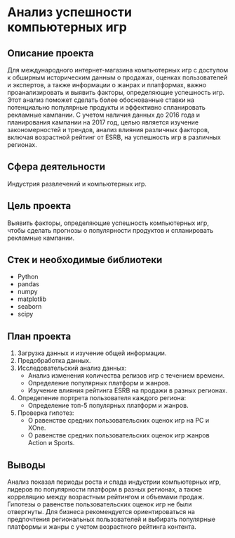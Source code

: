 # Анализ успешности компьютерных игр

## Описание проекта
Для международного интернет-магазина компьютерных игр с доступом к обширным историческим данным о продажах, оценках пользователей и экспертов, а также информации о жанрах и платформах, важно проанализировать и выявить факторы, определяющие успешность игр. Этот анализ поможет сделать более обоснованные ставки на потенциально популярные продукты и эффективно спланировать рекламные кампании. С учетом наличия данных до 2016 года и планирования кампании на 2017 год, целью является изучение закономерностей и трендов, анализ влияния различных факторов, включая возрастной рейтинг от ESRB, на успешность игр в различных регионах.

## Сфера деятельности
Индустрия развлечений и компьютерных игр.

## Цель проекта
Выявить факторы, определяющие успешность компьютерных игр, чтобы сделать прогнозы о популярности продуктов и спланировать рекламные кампании.

## Стек и необходимые библиотеки
- Python
- pandas
- numpy
- matplotlib
- seaborn
- scipy

## План проекта
1. Загрузка данных и изучение общей информации.
2. Предобработка данных.
3. Исследовательский анализ данных:
   - Анализ изменения количества релизов игр с течением времени.
   - Определение популярных платформ и жанров.
   - Изучение влияния рейтинга ESRB на продажи в разных регионах.
4. Определение портрета пользователя каждого региона:
   - Определение топ-5 популярных платформ и жанров.
5. Проверка гипотез:
   - О равенстве средних пользовательских оценок игр на PC и XOne.
   - О равенстве средних пользовательских оценок игр жанров Action и Sports.
   
## Выводы
Анализ показал периоды роста и спада индустрии компьютерных игр, лидеров по популярности платформ в разных регионах, а также корреляцию между возрастным рейтингом и объемами продаж. Гипотезы о равенстве пользовательских оценок игр не были отвергнуты. Для бизнеса рекомендуется ориентироваться на предпочтения региональных пользователей и выбирать популярные платформы и жанры с учетом возрастного рейтинга контента.

